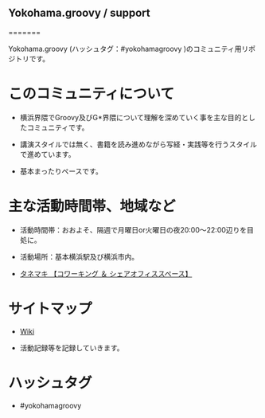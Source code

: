 ## Yokohama.groovy / support
=======

Yokohama.groovy (ハッシュタグ：#yokohamagroovy )のコミュニティ用リポジトリです。

このコミュニティについて
========================

 * 横浜界隈でGroovy及びG*界隈について理解を深めていく事を主な目的としたコミュニティです。

 * 講演スタイルでは無く、書籍を読み進めながら写経・実践等を行うスタイルで進めています。

 * 基本まったりペースです。

主な活動時間帯、地域など
========================
 * 活動時間帯：おおよそ、隔週で月曜日or火曜日の夜20:00〜22:00辺りを目処に。

 * 活動場所：基本横浜駅及び横浜市内。

  * [タネマキ 【コワーキング ＆ シェアオフィススペース】](http://tane-maki.net/)

サイトマップ
============
 * [Wiki](https://github.com/yokohamagroovy/support/wiki)

  * 活動記録等を記録していきます。

ハッシュタグ
============
 * #yokohamagroovy